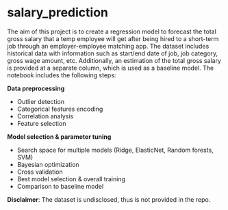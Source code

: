# salary_prediction
The aim of this project is to create a regression model to forecast the total gross salary that a temp employee will get after being hired to a short-term job through an employer-employee matching app.
The dataset includes historical data with information such as start/end date of job, job category, gross wage amount, etc. 
Additionally, an estimation of the total gross salary is provided at a separate column, which is used as a baseline model.
The notebook includes the following steps:

__Data preprocessing__
- Outlier detection
- Categorical features encoding
- Correlation analysis
- Feature selection

__Model selection & parameter tuning__
- Search space for multiple models (Ridge, ElasticNet, Random forests, SVM)
- Bayesian optimization
- Cross validation
- Best model selection & overall training
- Comparison to baseline model


__Disclaimer__: The dataset is undisclosed, thus is not provided in the repo.
